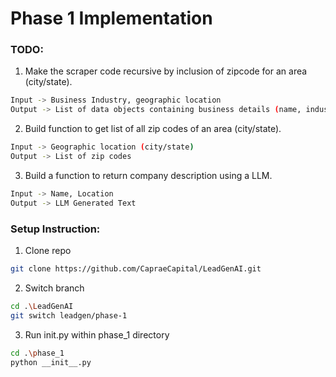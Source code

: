 # Phase 1 Implementation
### TODO:
1. Make the scraper code recursive by inclusion of zipcode for an area (city/state).
```bash
Input -> Business Industry, geographic location
Output -> List of data objects containing business details (name, industry, address, rating, website, tel.no)
```
2. Build function to get list of all zip codes of an area (city/state).
```bash
Input -> Geographic location (city/state)
Output -> List of zip codes
```

3. Build a function to return company description using a LLM.
```bash
Input -> Name, Location
Output -> LLM Generated Text
```

### Setup Instruction:
1. Clone repo
```bash
git clone https://github.com/CapraeCapital/LeadGenAI.git
```

2. Switch branch
```bash
cd .\LeadGenAI
git switch leadgen/phase-1
```

3. Run init.py within phase_1 directory
```bash
cd .\phase_1
python __init__.py
```
